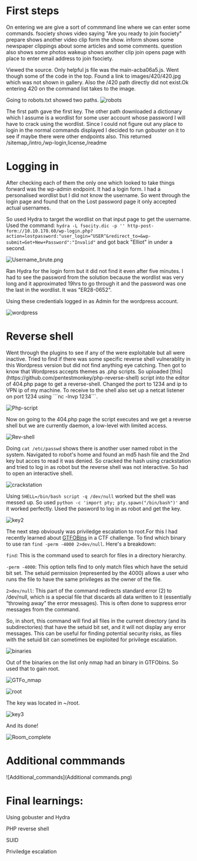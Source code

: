 <h1>First steps</h1>
On entering we are give a sort of commmand line where we can enter some commands.
fsociety shows video saying "Are you ready to join fsociety"
prepare shows another video clip form the show.
inform shows some newspaper clippings about some articles and some comments.
question also shows some photos
wakeup shows another clip
join opens page with place to enter email address to join fsociety.

Viewed the source. Only helpful js file was the main-acba06a5.js.
Went though some of the code in the top. Found a link to images/420/420.jpg which was not shown in gallery. Also the /420 path directly did not exist.Ok entering 420 on the command list takes to the image.

Going to robots.txt showed two paths.
![robots](robots.png)

The first path gave the first key.
The other path downloaded a dictionary which I assume is a wordlist for some user account whose password I will have to crack using the wordlist.
Since I could not figure out any place to login in the normal commands displayed I decided to run gobuster on it to see if maybe there were other endpoints also.
This returned /sitemap,/intro,/wp-login,license,/readme

<h1>Logging in</h1>
After checking each of them the only one which looked to take things forward was the wp-admin endpoint. It had a login form. 
I had a personalised wordlist but I did not know the username.
So went through the login page and found that on the Lost password page it only accepted actual usernames.

So used Hydra to target the wordlist on that input page to get the username.
Used the command: ```hydra -L fsocity.dic -p '' http-post-form://10.10.178.60/wp-login.php?action=lostpassword:"user_login=^USER^&redirect_to=&wp-submit=Get+New+Password":"Invalid"```
and got back "Elliot" in under a second.

![Username_brute.png](Username_brute.png)

Ran Hydra for the login form but it did not find it even after five minutes.
I had to see the password from the solution because the wordlist was very long and it approximated 19hrs to go through it and the password was one the last in the wordlist.
It was "ER28-0652".

Using these credentials logged in as Admin for the wordpress account.

![wordpress](wordpress.png)

<h1>Reverse shell</h1>
Went through the plugins to see if any of the were exploitable but all were inactive.
Tried to find if there was some specific reverse shell vulnerablity in this Wordpress version but did not find anything eye catching.
Then got to know that Wordpress accepts themes as .php scripts. 
So uploaded [this](https://github.com/pentestmonkey/php-reverse-shell) script into the editor of 404.php page to get a reverse-shell. Changed the port to 1234 and ip to VPN ip of my machine.
To receive to the shell also set up a netcat listener on port 1234 using ```nc -lnvp 1234```.


![Php-script](php.png)

Now on going to the 404.php page the script executes and we get a reverse shell but we are currently daemon, a low-level  with limited access.

![Rev-shell](shell.png)

Doing ```cat /etc/passwd``` shows there is another user named robot in the system.
Navigated to robot's home and found an md5 hash file and the 2nd key but acces to read it was denied.
So cracked the hash using crackstation and tried to log in as robot but the reverse shell was not interactive.
So had to open an interactive shell. 

![crackstation](crack.png)

Using ```SHELL=/bin/bash script -q /dev/null``` worked but the shell was messed up.
So used ```python -c 'import pty; pty.spawn("/bin/bash")'``` and it worked perfectly.
Used the pasword to log in as robot and get the key.

![key2](key2.png)

The next step obviously was priviledge escalation to root.For this I had recently learned about [GTFOBins](https://gtfobins.github.io/#) in a CTF challenge.
To find which binary to use ran ```find -perm -4000 2>dev/null```.
Here's a breakdown:

```find```: This is the command used to search for files in a directory hierarchy.

```-perm -4000```: This option tells find to only match files which have the setuid bit set. 
The setuid permission (represented by the 4000) allows a user who runs the file to have the same privileges as the owner of the file.

```2>dev/null```: This part of the command redirects standard error (2) to /dev/null, which is a special file that discards all data written to it (essentially “throwing away” the error messages).
This is often done to suppress error messages from the command.

So, in short, this command will find all files in the current directory (and its subdirectories) that have the setuid bit set, 
and it will not display any error messages. This can be useful for finding potential security risks, as files with the setuid bit can sometimes be exploited for privilege escalation. 

![binaries](binaries.png)

Out of the binaries on the list only nmap had an binary in GTFObins. So used that to gain root.

![GTFo_nmap](GTFO_nmap.png)


![root](root.png)

The key was located in ~/root.
 
![key3](key3.png)
 
 
And its done!

![Room_complete](Room_complete.png)

<h1>Additional commmands</h1>

![Additional_commands](Additional commands.png)

<h1>Final learnings:</h1>

 Using gobuster and Hydra
 
 PHP reverse shell
 
 SUID
 
 Priviledge escalation

